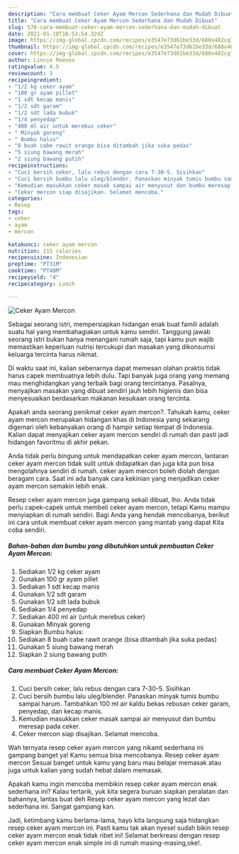 ```yaml
---
description: "Cara membuat Ceker Ayam Mercon Sederhana dan Mudah Dibuat"
title: "Cara membuat Ceker Ayam Mercon Sederhana dan Mudah Dibuat"
slug: 578-cara-membuat-ceker-ayam-mercon-sederhana-dan-mudah-dibuat
date: 2021-01-18T16:53:54.324Z
image: https://img-global.cpcdn.com/recipes/e3547e73d61be33d/680x482cq70/ceker-ayam-mercon-foto-resep-utama.jpg
thumbnail: https://img-global.cpcdn.com/recipes/e3547e73d61be33d/680x482cq70/ceker-ayam-mercon-foto-resep-utama.jpg
cover: https://img-global.cpcdn.com/recipes/e3547e73d61be33d/680x482cq70/ceker-ayam-mercon-foto-resep-utama.jpg
author: Linnie Reeves
ratingvalue: 4.5
reviewcount: 3
recipeingredient:
- "1/2 kg ceker ayam"
- "100 gr ayam pillet"
- "1 sdt kecap manis"
- "1/2 sdt garam"
- "1/2 sdt lada bubuk"
- "1/4 penyedap"
- "400 ml air untuk merebus ceker"
- " Minyak goreng"
- " Bumbu halus"
- "8 buah cabe rawit orange bisa ditambah jika suka pedas"
- "5 siung bawang merah"
- "2 siung bawang putih"
recipeinstructions:
- "Cuci bersih ceker, lalu rebus dengan cara 7-30-5. Sisihkan"
- "Cuci bersih bumbu lalu uleg/blender. Panaskan minyak tumis bumbu sampai harum. Tambahkan 100 ml air kaldu bekas rebusan ceker garam, penyedap, dan kecap manis."
- "Kemudian masukkan ceker masak sampai air menyusut dan bumbu meresap pada ceker."
- "Ceker mercon siap disajikan. Selamat mencoba."
categories:
- Resep
tags:
- ceker
- ayam
- mercon

katakunci: ceker ayam mercon 
nutrition: 215 calories
recipecuisine: Indonesian
preptime: "PT31M"
cooktime: "PT40M"
recipeyield: "4"
recipecategory: Lunch

---
```



![Ceker Ayam Mercon](https://img-global.cpcdn.com/recipes/e3547e73d61be33d/680x482cq70/ceker-ayam-mercon-foto-resep-utama.jpg)

Sebagai seorang istri, mempersiapkan hidangan enak buat famili adalah suatu hal yang membahagiakan untuk kamu sendiri. Tanggung jawab seorang istri bukan hanya menangani rumah saja, tapi kamu pun wajib memastikan keperluan nutrisi tercukupi dan masakan yang dikonsumsi keluarga tercinta harus nikmat.

Di waktu  saat ini, kalian sebenarnya dapat memesan olahan praktis tidak harus capek membuatnya lebih dulu. Tapi banyak juga orang yang memang mau menghidangkan yang terbaik bagi orang tercintanya. Pasalnya, menyajikan masakan yang dibuat sendiri jauh lebih higienis dan bisa menyesuaikan berdasarkan makanan kesukaan orang tercinta. 



Apakah anda seorang penikmat ceker ayam mercon?. Tahukah kamu, ceker ayam mercon merupakan hidangan khas di Indonesia yang sekarang digemari oleh kebanyakan orang di hampir setiap tempat di Indonesia. Kalian dapat menyajikan ceker ayam mercon sendiri di rumah dan pasti jadi hidangan favoritmu di akhir pekan.

Anda tidak perlu bingung untuk mendapatkan ceker ayam mercon, lantaran ceker ayam mercon tidak sulit untuk didapatkan dan juga kita pun bisa mengolahnya sendiri di rumah. ceker ayam mercon boleh diolah dengan beragam cara. Saat ini ada banyak cara kekinian yang menjadikan ceker ayam mercon semakin lebih enak.

Resep ceker ayam mercon juga gampang sekali dibuat, lho. Anda tidak perlu capek-capek untuk membeli ceker ayam mercon, tetapi Kamu mampu menyiapkan di rumah sendiri. Bagi Anda yang hendak mencobanya, berikut ini cara untuk membuat ceker ayam mercon yang mantab yang dapat Kita coba sendiri.

<!--inarticleads1-->

##### Bahan-bahan dan bumbu yang dibutuhkan untuk pembuatan Ceker Ayam Mercon:

1. Sediakan 1/2 kg ceker ayam
1. Gunakan 100 gr ayam pillet
1. Sediakan 1 sdt kecap manis
1. Gunakan 1/2 sdt garam
1. Gunakan 1/2 sdt lada bubuk
1. Sediakan 1/4 penyedap
1. Sediakan 400 ml air (untuk merebus ceker)
1. Gunakan  Minyak goreng
1. Siapkan  Bumbu halus:
1. Sediakan 8 buah cabe rawit orange (bisa ditambah jika suka pedas)
1. Gunakan 5 siung bawang merah
1. Siapkan 2 siung bawang putih




<!--inarticleads2-->

##### Cara membuat Ceker Ayam Mercon:

1. Cuci bersih ceker, lalu rebus dengan cara 7-30-5. Sisihkan
1. Cuci bersih bumbu lalu uleg/blender. Panaskan minyak tumis bumbu sampai harum. Tambahkan 100 ml air kaldu bekas rebusan ceker garam, penyedap, dan kecap manis.
1. Kemudian masukkan ceker masak sampai air menyusut dan bumbu meresap pada ceker.
1. Ceker mercon siap disajikan. Selamat mencoba.




Wah ternyata resep ceker ayam mercon yang nikamt sederhana ini gampang banget ya! Kamu semua bisa mencobanya. Resep ceker ayam mercon Sesuai banget untuk kamu yang baru mau belajar memasak atau juga untuk kalian yang sudah hebat dalam memasak.

Apakah kamu ingin mencoba membikin resep ceker ayam mercon enak sederhana ini? Kalau tertarik, yuk kita segera buruan siapkan peralatan dan bahannya, lantas buat deh Resep ceker ayam mercon yang lezat dan sederhana ini. Sangat gampang kan. 

Jadi, ketimbang kamu berlama-lama, hayo kita langsung saja hidangkan resep ceker ayam mercon ini. Pasti kamu tak akan nyesel sudah bikin resep ceker ayam mercon enak tidak ribet ini! Selamat berkreasi dengan resep ceker ayam mercon enak simple ini di rumah masing-masing,oke!.

